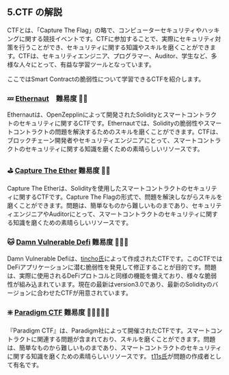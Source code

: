 ## 5.CTF の解説

CTFとは、「Capture The Flag」の略で、コンピューターセキュリティやハッキングに関する競技イベントです。CTFに参加することで、実際にセキュリティ対策を行うことができ、セキュリティに関する知識やスキルを磨くことができます。CTFは、セキュリティエンジニア、プログラマー、Auditor、学生など、多様な人々にとって、有益な学習ツールとなっています。

ここではSmart Contractの脆弱性について学習できるCTFを紹介します。

### 💤 [Ethernaut](https://ethernaut.openzeppelin.com/)　難易度 🌟🌟

Ethernautは、OpenZepplinによって開発されたSolidityとスマートコントラクトのセキュリティに関するCTFです。Ethernautでは、Solidityの脆弱性やスマートコントラクトの問題を解決するためのスキルを磨くことができます。CTFは、ブロックチェーン開発者やセキュリティエンジニアにとって、スマートコントラクトのセキュリティに関する知識を磨くための素晴らしいリソースです。

### ⛳️ [Capture The Ether](https://capturetheether.com/) 難易度 🌟🌟

Capture The Etherは、Solidityを使用したスマートコントラクトのセキュリティに関するCTFです。Capture The Flagの形式で、問題を解決しながらスキルを磨くことができます。問題は、簡単なものから難しいものまであり、セキュリティエンジニアやAuditorにとって、スマートコントラクトのセキュリティに関する知識を磨くための素晴らしいリソースです。

### 🐱 [Damn Vulnerable Defi](https://www.damnvulnerabledefi.xyz/) 難易度 🌟🌟🌟

Damn Vulnerable Defiは、[tincho氏](https://twitter.com/tinchoabbate)によって作成されたCTFです。このCTFではDeFiアプリケーションに潜む脆弱性を発見して修正することが目的です。問題は、実際に使用されるDeFiプロトコルと同様の機能を備えており、様々な脆弱性が組み込まれています。現在の最新はversion3.0であり、最新のSolidityのバージョンに合わせたCTFが用意されています。

### ❇️ [Paradigm CTF](https://github.com/paradigm-operations/paradigm-ctf-2021) 難易度 🌟🌟🌟🌟🌟

『Paradigm CTF』は、Paradigm社によって開催されたCTFです。スマートコントラクトに関連する問題が含まれており、スキルを磨くことができます。問題は、簡単なものから難しいものまであり、スマートコントラクトのセキュリティに関する知識を磨くための素晴らしいリソースです。
[t11s氏](https://twitter.com/transmissions11)が問題の作成者として有名です。